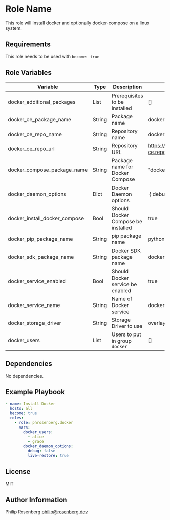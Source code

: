 Role Name
=========

This role will install docker and optionally docker-compose on a linux system.

Requirements
------------

This role needs to be used with `become: true`


Role Variables
--------------
| Variable                      | Type   | Description                        | Default
| ---                           | ---    | ---                                | ---
| docker_additional_packages    | List   | Prerequisites to be installed      | []
| docker_ce_package_name        | String | Package name                       | docker
| docker_ce_repo_name           | String | Repository name                    | docker-ce
| docker_ce_repo_url            | String | Repository URL                     | https://download.docker.com/linux/centos/docker-ce.repo
| docker_compose_package_name   | String | Package name for Docker Compose    | "docker-compose"
| docker_daemon_options         | Dict   | Docker Daemon options              | { debug: false }
| docker_install_docker_compose | Bool   | Should Docker Compose be installed | true
| docker_pip_package_name       | String | pip package name                   | python-pip
| docker_sdk_package_name       | String | Docker SDK package name            | docker
| docker_service_enabled        | Bool   | Should Docker service be enabled   | true
| docker_service_name           | String | Name of Docker service             | docker
| docker_storage_driver         | String | Storage Driver to use              | overlay2
| docker_users                  | List   | Users to put in group `docker`     | []

Dependencies
------------

No dependencies.

Example Playbook
----------------
```yaml
- name: Install Docker
  hosts: all
  become: true
  roles:
    - role: phrosenberg.docker
      vars:
        docker_users:
          - alice
          - grace
        docker_daemon_options:
          debug: false
          live-restore: true
```

License
-------

MIT

Author Information
------------------

Philip Rosenberg
philip@rosenberg.dev
